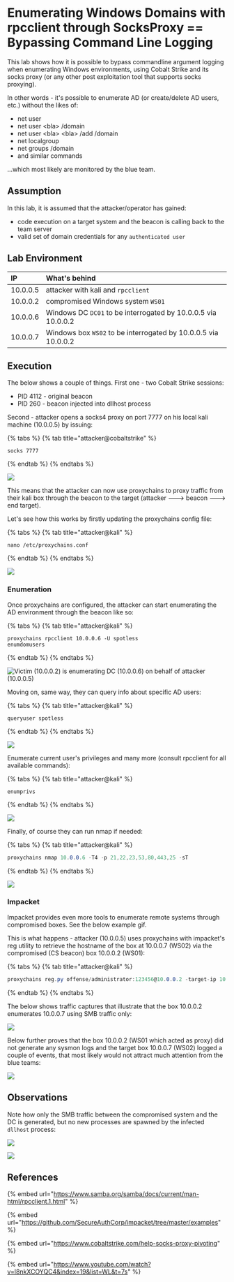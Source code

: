 # Enumerating Windows Domains with rpcclient through SocksProxy == Bypassing Command Line Logging

This lab shows how it is possible to bypass commandline argument logging when enumerating Windows environments, using Cobalt Strike and its socks proxy \(or any other post exploitation tool that supports socks proxying\). 

In other words - it's possible to enumerate AD \(or create/delete AD users, etc.\) without the likes of:

* net user
* net user &lt;bla&gt; /domain
* net user &lt;bla&gt; &lt;bla&gt; /add /domain
* net localgroup
* net groups /domain
* and similar commands

...which most likely are monitored by the blue team.

## Assumption

In this lab, it is assumed that the attacker/operator has gained:

* code execution on a target system and the beacon is calling back to the team server
* valid set of domain credentials for any `authenticated user`

## Lab Environment

| IP | What's behind |
| :--- | :--- |
| 10.0.0.5 | attacker with kali and `rpcclient` |
| 10.0.0.2 | compromised Windows system `WS01` |
| 10.0.0.6 | Windows DC `DC01` to be interrogated by 10.0.0.5 via 10.0.0.2 |
| 10.0.0.7 | Windows box `WS02` to be interrogated by 10.0.0.5 via 10.0.0.2 |

## Execution

The below shows a couple of things. First one - two Cobalt Strike sessions:

* PID 4112 - original beacon
* PID 260 - beacon injected into dllhost process

Second - attacker opens a socks4 proxy on port 7777 on his local kali machine \(10.0.0.5\) by issuing:

{% tabs %}
{% tab title="attacker@cobaltstrike" %}
```text
socks 7777
```
{% endtab %}
{% endtabs %}

![](../../.gitbook/assets/screenshot-from-2019-02-05-00-08-58.png)

This means that the attacker can now use proxychains to proxy traffic from their kali box through the beacon to the target \(attacker ---&gt; beacon ---&gt; end target\).

Let's see how this works by firstly updating the proxychains config file:

{% tabs %}
{% tab title="attacker@kali" %}
```text
nano /etc/proxychains.conf
```
{% endtab %}
{% endtabs %}

![](../../.gitbook/assets/screenshot-from-2019-02-04-23-20-21.png)

### Enumeration

Once proxychains are configured, the attacker can start enumerating the AD environment through the beacon like so:

{% tabs %}
{% tab title="attacker@kali" %}
```text
proxychains rpcclient 10.0.0.6 -U spotless
enumdomusers
```
{% endtab %}
{% endtabs %}

![Victim \(10.0.0.2\) is enumerating DC \(10.0.0.6\) on behalf of attacker \(10.0.0.5\)](../../.gitbook/assets/screenshot-from-2019-02-05-20-22-43.png)

Moving on, same way, they can query info about specific AD users:

{% tabs %}
{% tab title="attacker@kali" %}
```text
queryuser spotless
```
{% endtab %}
{% endtabs %}

![](../../.gitbook/assets/screenshot-from-2019-02-04-23-34-33.png)

Enumerate current user's privileges and many more \(consult rpcclient for all available commands\):

{% tabs %}
{% tab title="attacker@kali" %}
```text
enumprivs
```
{% endtab %}
{% endtabs %}

![](../../.gitbook/assets/screenshot-from-2019-02-04-23-34-42.png)

Finally, of course they can run nmap if needed:

{% tabs %}
{% tab title="attacker@kali" %}
```csharp
proxychains nmap 10.0.0.6 -T4 -p 21,22,23,53,80,443,25 -sT
```
{% endtab %}
{% endtabs %}

![](../../.gitbook/assets/screenshot-from-2019-02-04-23-36-48.png)

### Impacket

Impacket provides even more tools to enumerate remote systems through compromised boxes. See the below example gif. 

This is what happens - attacker \(10.0.0.5\) uses proxychains with impacket's reg utility to retrieve the hostname of the box at 10.0.0.7 \(WS02\) via the compromised \(CS beacon\) box 10.0.0.2 \(WS01\):

{% tabs %}
{% tab title="attacker@kali" %}
```csharp
proxychains reg.py offense/administrator:123456@10.0.0.2 -target-ip 10.0.0.7 query -keyName hklm\system\currentcontrolset\control\computername\computername
```
{% endtab %}
{% endtabs %}

The below shows traffic captures that illustrate that the box 10.0.0.2 enumerates 10.0.0.7 using SMB traffic only:

![](../../.gitbook/assets/peek-2019-02-09-19-50.gif)

Below further proves that the box 10.0.0.2 \(WS01 which acted as proxy\) did not generate any sysmon logs and the target box 10.0.0.7 \(WS02\) logged a couple of events, that most likely would not attract much attention from the blue teams:

![](../../.gitbook/assets/screenshot-from-2019-02-09-19-59-58.png)

## Observations

Note how only the SMB traffic between the compromised system and the DC is generated, but no new processes are spawned by the infected `dllhost` process:

![](../../.gitbook/assets/peek-2019-02-05-20-24.gif)

![](../../.gitbook/assets/screenshot-from-2019-02-04-23-18-20.png)

## References

{% embed url="https://www.samba.org/samba/docs/current/man-html/rpcclient.1.html" %}

{% embed url="https://github.com/SecureAuthCorp/impacket/tree/master/examples" %}

{% embed url="https://www.cobaltstrike.com/help-socks-proxy-pivoting" %}

{% embed url="https://www.youtube.com/watch?v=l8nkXCOYQC4&index=19&list=WL&t=7s" %}



